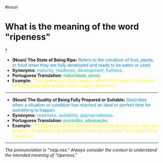 #noun

# What is the meaning of the word "ripeness”
?
* **(Noun) The State of Being Ripe:** <span style="color:rgb(0, 132, 255)">Refers to the condition of fruit, plants, or food when they are fully developed and ready to be eaten or used.</span>  
* **Synonyms:** <span style="color:rgb(0, 176, 240)">maturity, readiness, development, fullness.</span>  
* **Portuguese Translation:** <span style="color:rgb(0, 176, 80)">maturidade, ponto.</span>  
* **Example:** <span style="color:rgb(255, 255, 0)">"The ripeness of the tomatoes affects the flavor of the sauce." (A maturidade dos tomates afeta o sabor do molho.)</span>  
---
* **(Noun) The Quality of Being Fully Prepared or Suitable:** <span style="color:rgb(0, 132, 255)">Describes when a situation or condition has reached an ideal or perfect time for something to happen.</span>  
* **Synonyms:** <span style="color:rgb(0, 176, 240)">readiness, suitability, appropriateness.</span>  
* **Portuguese Translation:** <span style="color:rgb(0, 176, 80)">prontidão, adequação.</span>  
* **Example:** <span style="color:rgb(255, 255, 0)">"The ripeness of the moment made it the best time to start the project." (A prontidão do momento tornou esta a melhor hora para iniciar o projeto.)</span>  
---
*The pronunciation is "ˈraɪp.nəs." Always consider the context to understand the intended meaning of "ripeness."*  
<!--SR:!2025-05-31,ripeness,142-->